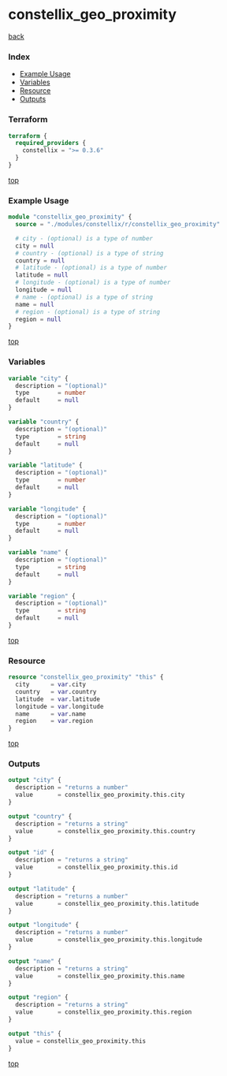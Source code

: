 # constellix_geo_proximity

[back](../constellix.md)

### Index

- [Example Usage](#example-usage)
- [Variables](#variables)
- [Resource](#resource)
- [Outputs](#outputs)

### Terraform

```terraform
terraform {
  required_providers {
    constellix = ">= 0.3.6"
  }
}
```

[top](#index)

### Example Usage

```terraform
module "constellix_geo_proximity" {
  source = "./modules/constellix/r/constellix_geo_proximity"

  # city - (optional) is a type of number
  city = null
  # country - (optional) is a type of string
  country = null
  # latitude - (optional) is a type of number
  latitude = null
  # longitude - (optional) is a type of number
  longitude = null
  # name - (optional) is a type of string
  name = null
  # region - (optional) is a type of string
  region = null
}
```

[top](#index)

### Variables

```terraform
variable "city" {
  description = "(optional)"
  type        = number
  default     = null
}

variable "country" {
  description = "(optional)"
  type        = string
  default     = null
}

variable "latitude" {
  description = "(optional)"
  type        = number
  default     = null
}

variable "longitude" {
  description = "(optional)"
  type        = number
  default     = null
}

variable "name" {
  description = "(optional)"
  type        = string
  default     = null
}

variable "region" {
  description = "(optional)"
  type        = string
  default     = null
}
```

[top](#index)

### Resource

```terraform
resource "constellix_geo_proximity" "this" {
  city      = var.city
  country   = var.country
  latitude  = var.latitude
  longitude = var.longitude
  name      = var.name
  region    = var.region
}
```

[top](#index)

### Outputs

```terraform
output "city" {
  description = "returns a number"
  value       = constellix_geo_proximity.this.city
}

output "country" {
  description = "returns a string"
  value       = constellix_geo_proximity.this.country
}

output "id" {
  description = "returns a string"
  value       = constellix_geo_proximity.this.id
}

output "latitude" {
  description = "returns a number"
  value       = constellix_geo_proximity.this.latitude
}

output "longitude" {
  description = "returns a number"
  value       = constellix_geo_proximity.this.longitude
}

output "name" {
  description = "returns a string"
  value       = constellix_geo_proximity.this.name
}

output "region" {
  description = "returns a string"
  value       = constellix_geo_proximity.this.region
}

output "this" {
  value = constellix_geo_proximity.this
}
```

[top](#index)
